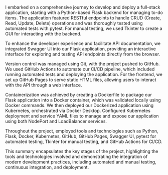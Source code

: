 I embarked on a comprehensive journey to develop and deploy a full-stack application, starting with a Python-based Flask backend for managing to-do items. The application featured RESTful endpoints to handle CRUD (Create, Read, Update, Delete) operations and was thoroughly tested using automated tests with pytest. For manual testing, we used Tkinter to create a GUI for interacting with the backend.

To enhance the developer experience and facilitate API documentation, we integrated Swagger UI into our Flask application, providing an interactive interface for exploring and testing API endpoints directly from the browser.

Version control was managed using Git, with the project pushed to GitHub. We used GitHub Actions to automate our CI/CD pipeline, which included running automated tests and deploying the application. For the frontend, we set up GitHub Pages to serve static HTML files, allowing users to interact with the API through a web interface.

Containerization was achieved by creating a Dockerfile to package our Flask application into a Docker container, which was validated locally using Docker commands. We then deployed our Dockerized application using Kubernetes, orchestrated via Docker Desktop. Configured Kubernetes deployment and service YAML files to manage and expose our application using both NodePort and LoadBalancer services.

Throughout the project,  employed tools and technologies such as Python, Flask, Docker, Kubernetes, GitHub, GitHub Pages, Swagger UI, pytest for automated testing, Tkinter for manual testing, and GitHub Actions for CI/CD.

This summary encapsulates the key stages of the project, highlighting the tools and technologies involved and demonstrating the integration of modern development practices, including automated and manual testing, continuous integration, and deployment.
